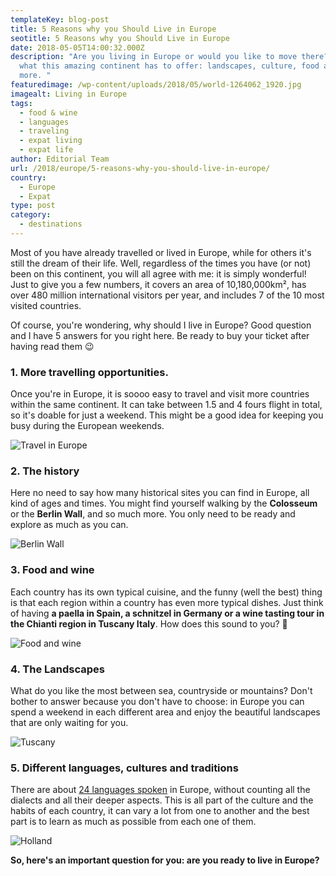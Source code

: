 ```yaml
---
templateKey: blog-post
title: 5 Reasons why you Should Live in Europe
seotitle: 5 Reasons why you Should Live in Europe
date: 2018-05-05T14:00:32.000Z
description: "Are you living in Europe or would you like to move there? Discover
  what this amazing continent has to offer: landscapes, culture, food and much
  more. "
featuredimage: /wp-content/uploads/2018/05/world-1264062_1920.jpg
imagealt: Living in Europe
tags:
  - food & wine
  - languages
  - traveling
  - expat living
  - expat life
author: Editorial Team
url: /2018/europe/5-reasons-why-you-should-live-in-europe/
country:
  - Europe
  - Expat
type: post
category:
  - destinations
---
```

Most of you have already travelled or lived in Europe, while for others it's still the dream of their life. Well, regardless of the times you have (or not) been on this continent, you will all agree with me: it is simply wonderful! Just to give you a few numbers, it covers an area of 10,180,000km², has over 480 million international visitors per year, and includes 7 of the 10 most visited countries.

Of course, you're wondering, why should I live in Europe? Good question and I have 5 answers for you right here. Be ready to buy your ticket after having read them 😉

### 1. More travelling opportunities.

Once you're in Europe, it is soooo easy to travel and visit more countries within the same continent. It can take between 1.5 and 4 fours flight in total, so it's doable for just a weekend. This might be a good idea for keeping you busy during the European weekends.

![Travel in Europe](/img/uploads/2018/05/luggage-1149289_1920.jpg)

### 2. The history

Here no need to say how many historical sites you can find in Europe, all kind of ages and times. You might find yourself walking by the **Colosseum** or the **Berlin Wall**, and so much more. You only need to be ready and explore as much as you can.

![Berlin Wall](/img/uploads/2018/05/wall-3265883_1920.jpg)

### 3. Food and wine

Each country has its own typical cuisine, and the funny (well the best) thing is that each region within a country has even more typical dishes. Just think of having **a paella in Spain, a schnitzel in Germany or a wine tasting tour in the Chianti region in Tuscany Italy**. How does this sound to you? 🙂

![Food and wine](/img/uploads/2018/05/cheese-platter-1867456_1920.jpg)

### 4. The Landscapes

What do you like the most between sea, countryside or mountains? Don't bother to answer because you don't have to choose: in Europe you can spend a weekend in each different area and enjoy the beautiful landscapes that are only waiting for you.

![Tuscany](/img/uploads/2018/05/landscape-3369304_1920.jpg)

### 5. Different languages, cultures and traditions

There are about [24 languages spoken](https://www.thexpatmagazine.com/blog/2018-03-23-how-to-learn-a-new-language-in-5-tips/) in Europe, without counting all the dialects and all their deeper aspects. This is all part of the culture and the habits of each country, it can vary a lot from one to another and the best part is to learn as much as possible from each one of them.

![Holland](/img/uploads/2018/05/kinderdijk-3354198_1920.jpg)

**So, here's an important question for you: are you ready to live in Europe?**